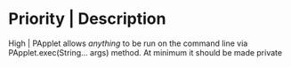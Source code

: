 Priority | Description
======================
High | PApplet allows *anything* to be run on the command line via PApplet.exec(String... args) method. At minimum it should be made private
